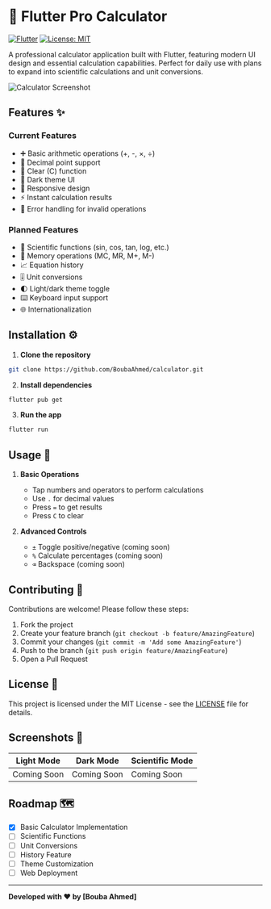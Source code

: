 # 🧮 Flutter Pro Calculator

[![Flutter](https://img.shields.io/badge/Flutter-%2302569B.svg?style=for-the-badge&logo=Flutter&logoColor=white)](https://flutter.dev)
[![License: MIT](https://img.shields.io/badge/License-MIT-yellow.svg?style=for-the-badge)](https://opensource.org/licenses/MIT)

A professional calculator application built with Flutter, featuring modern UI design and essential calculation capabilities. Perfect for daily use with plans to expand into scientific calculations and unit conversions.

![Calculator Screenshot](screenshots/calculator-screenshot.png)

## Features ✨

### Current Features
- ➕ Basic arithmetic operations (+, -, ×, ÷)
- 🔢 Decimal point support
- 🧹 Clear (C) function
- 🎨 Dark theme UI
- 📱 Responsive design
- ⚡ Instant calculation results
- 🚦 Error handling for invalid operations

### Planned Features
- 📐 Scientific functions (sin, cos, tan, log, etc.)
- 💾 Memory operations (MC, MR, M+, M-)
- 📈 Equation history
- 🎚️ Unit conversions
- 🌓 Light/dark theme toggle
- ⌨️ Keyboard input support
- 🌐 Internationalization

## Installation ⚙️

1. **Clone the repository**
```bash
git clone https://github.com/BoubaAhmed/calculator.git
```

2. **Install dependencies**
```bash
flutter pub get
```

3. **Run the app**
```bash
flutter run
```

## Usage 🚀

1. **Basic Operations**
   - Tap numbers and operators to perform calculations
   - Use `.` for decimal values
   - Press `=` to get results
   - Press `C` to clear

2. **Advanced Controls**
   - `±` Toggle positive/negative (coming soon)
   - `%` Calculate percentages (coming soon)
   - `⌫` Backspace (coming soon)

## Contributing 🤝

Contributions are welcome! Please follow these steps:
1. Fork the project
2. Create your feature branch (`git checkout -b feature/AmazingFeature`)
3. Commit your changes (`git commit -m 'Add some AmazingFeature'`)
4. Push to the branch (`git push origin feature/AmazingFeature`)
5. Open a Pull Request

## License 📄

This project is licensed under the MIT License - see the [LICENSE](LICENSE) file for details.

## Screenshots 📸

| Light Mode | Dark Mode | Scientific Mode |
|------------|-----------|------------------|
| Coming Soon| Coming Soon| Coming Soon      |

## Roadmap 🗺️

- [x] Basic Calculator Implementation
- [ ] Scientific Functions
- [ ] Unit Conversions
- [ ] History Feature
- [ ] Theme Customization
- [ ] Web Deployment

---

**Developed with ❤️ by [Bouba Ahmed]**  
```
